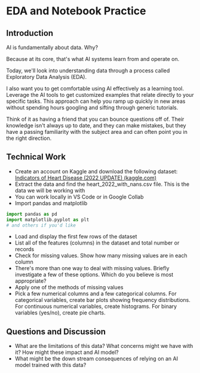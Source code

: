 # EDA and Notebook Practice

## Introduction

AI is fundamentally about data. Why? 

Because at its core, that's what AI systems learn from and operate on.

Today, we'll look into understanding data through a process called Exploratory Data Analysis (EDA).

I also want you to get comfortable using AI effectively as a learning tool. Leverage the AI tools to get customized examples that relate directly to your specific tasks. This approach can help you ramp up quickly in new areas without spending hours googling and sifting through generic tutorials.

Think of it as having a friend that you can bounce questions off of. Their knowledge isn't always up to date, and they can make mistakes, but they have a passing familiarity with the subject area and can often point you in the right direction.

## Technical Work
- Create an account on Kaggle and download the following dataset: [Indicators of Heart Disease (2022 UPDATE) (kaggle.com)](https://www.kaggle.com/datasets/kamilpytlak/personal-key-indicators-of-heart-disease)
- Extract the data and find the heart_2022_with_nans.csv file. This is the data we will be working with
- You can work locally in VS Code or in Google Collab
- Import pandas and matplotlib
```python
import pandas as pd
import matplotlib.pyplot as plt
# and others if you'd like
```
- Load and display the first few rows of the dataset
- List all of the features (columns) in the dataset and total number or records
- Check for missing values. Show how many missing values are in each column
- There's more than one way to deal with missing values. Briefly investigate a few of these options. Which do you believe is most appropriate?
- Apply one of the methods of missing values
- Pick a few numerical columns and a few categorical columns. For categorical variables, create bar plots showing frequency distributions. For continuous numerical variables, create histograms. For binary variables (yes/no), create pie charts.

## Questions and Discussion
- What are the limitations of this data? What concerns might we have with it? How might these impact and AI model?
- What might be the down stream consequences of relying on an AI model trained with this data?